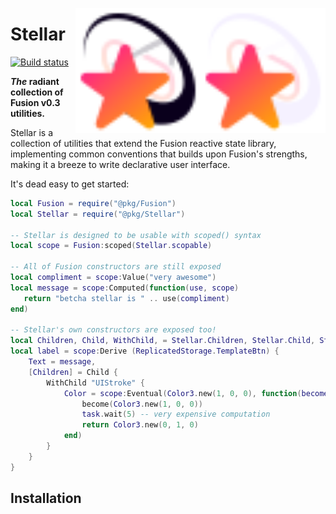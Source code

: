 <img
	align="right"
	src="./gh-assets/logo-dark.svg#gh-dark-mode-only"
	alt="Stellar"
	width="200">
<img
	align="right"
	src="./gh-assets/logo-light.svg#gh-light-mode-only"
	alt="Stellar"
	width="200">

# Stellar

[![Build status](https://github.com/znotfireman/Stellar/workflows/CI/badge.svg)](https://github.com/znotfireman/Stellar/actions)

***The* radiant collection of Fusion v0.3 utilities.**

Stellar is a collection of utilities that extend the Fusion reactive state
library, implementing common conventions that builds upon Fusion's strengths,
making it a breeze to write declarative user interface.

It's dead easy to get started:

```lua
local Fusion = require("@pkg/Fusion")
local Stellar = require("@pkg/Stellar")

-- Stellar is designed to be usable with scoped() syntax
local scope = Fusion:scoped(Stellar.scopable)

-- All of Fusion constructors are still exposed
local compliment = scope:Value("very awesome")
local message = scope:Computed(function(use, scope)
   return "betcha stellar is " .. use(compliment)
end)

-- Stellar's own constructors are exposed too!
local Children, Child, WithChild, = Stellar.Children, Stellar.Child, Stellar.WithChild
local label = scope:Derive (ReplicatedStorage.TemplateBtn) {
    Text = message,
    [Children] = Child {
        WithChild "UIStroke" {
            Color = scope:Eventual(Color3.new(1, 0, 0), function(become, use, scope)
                become(Color3.new(1, 0, 0))
                task.wait(5) -- very expensive computation
                return Color3.new(0, 1, 0)
            end)
        }
    }
}
```

## Installation
